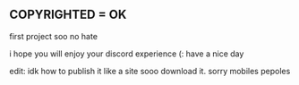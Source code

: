 COPYRIGHTED = OK
------------------------------------------------------------------------------

first project soo no hate

i hope you will enjoy your discord experience (:
have a nice day


edit: idk how to publish it like a site sooo download it. sorry mobiles pepoles
